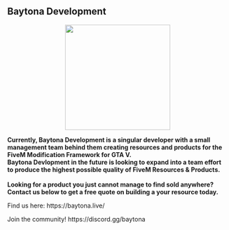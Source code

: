 ## Baytona Development

<p align="center">
  <a  href="https://baytona.live"> <img width="240" height="240" src="https://i.imgur.com/n9f4aqY.png"> </a>
</p>

**Currently, Baytona Development is a singular developer with a small management team behind them creating resources and products for the FiveM Modification Framework for GTA V.** <br>
**Baytona Devlopment in the future is looking to expand into a team effort to produce the highest possible quality of FiveM Resources & Products.**
<br>
<br>
**Looking for a product you just cannot manage to find sold anywhere? Contact us below to get a free quote on building a your resource today.**
<p>Find us here: https://baytona.live/</p>
<p>Join the community! https://discord.gg/baytona</p>
